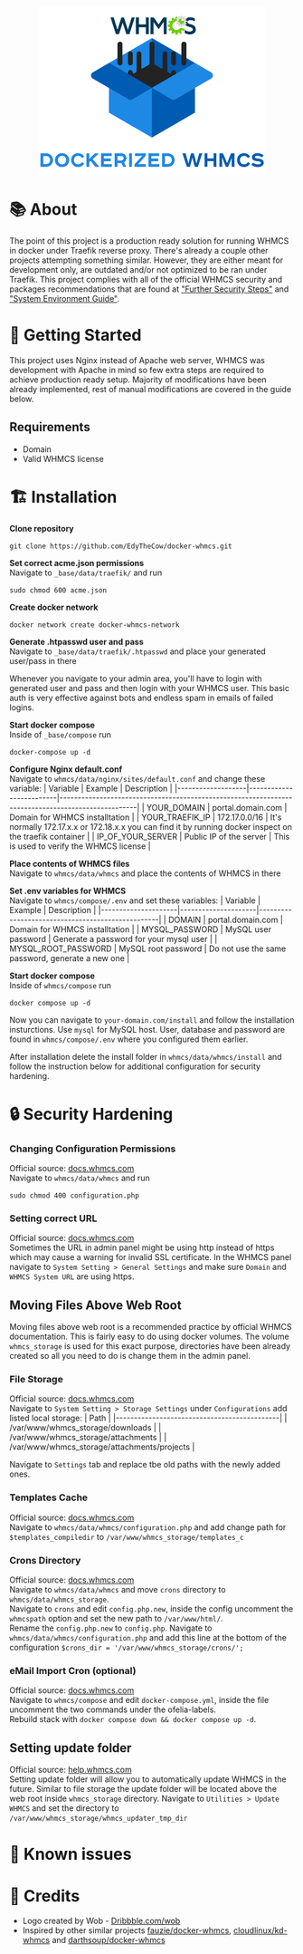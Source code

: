 
<p align="center">
  <img width="400" src="https://raw.githubusercontent.com/BeefBytes/Assets/master/Other/container_illustration/v2/dockerized_whmcs.png">
</p>

# 📚 About
The point of this project is a production ready solution for running WHMCS in docker under Traefik reverse proxy. There's already a couple other projects attempting something similar. However, they are either meant for development only, are outdated and/or not optimized to be ran under Traefik. This project complies with all of the official WHMCS security and packages recommendations that are found at ["Further Security Steps"](https://docs.whmcs.com/Further_Security_Steps) and ["System Environment Guide"](https://docs.whmcs.com/System_Environment_Guide).

# 🧰 Getting Started
This project uses Nginx instead of Apache web server, WHMCS was development with Apache in mind so few extra steps are required to achieve production ready setup. Majority of modifications have been already implemented, rest of manual modifications are covered in the guide below.

## Requirements
- Domain
- Valid WHMCS license

# 🏗️ Installation
<b>Clone repository</b>
```
git clone https://github.com/EdyTheCow/docker-whmcs.git
```

<b>Set correct acme.json permissions</b><br />
Navigate to `_base/data/traefik/` and run
```
sudo chmod 600 acme.json
```

<b>Create docker network</b><br />
```
docker network create docker-whmcs-network
```

<b>Generate .htpasswd user and pass</b><br />
Navigate to `_base/data/traefik/.htpasswd` and place your generated user/pass in there

Whenever you navigate to your admin area, you'll have to login with generated user and pass and then login with your WHMCS user. This basic auth is very effective against bots and endless spam in emails of failed logins.

<b>Start docker compose</b><br />
Inside of `_base/compose` run
 ```
docker-compose up -d
 ```

<b>Configure Nginx default.conf</b><br />
Navigate to `whmcs/data/nginx/sites/default.conf` and change these variable:
| Variable          | Example                 | Description                                                                                       |
|-------------------|-------------------------|---------------------------------------------------------------------------------------------------|
| YOUR_DOMAIN       | portal.domain.com       | Domain for WHMCS installtation                                                                    |
| YOUR_TRAEFIK_IP   | 172.17.0.0/16           | It's normally 172.17.x.x or 172.18.x.x you can find it by running docker inspect on the traefik container |
| IP_OF_YOUR_SERVER | Public IP of the server | This is used to verify the WHMCS license                                                          |

<b>Place contents of WHMCS files</b><br />
Navigate to `whmcs/data/whmcs` and place the contents of WHMCS in there

<b>Set .env variables for WHMCS</b><br />
Navigate to `whmcs/compose/.env` and set these variables:
| Variable            | Example             | Description                                      |
|---------------------|---------------------|--------------------------------------------------|
| DOMAIN              | portal.domain.com   | Domain for WHMCS installtation                   |
| MYSQL_PASSWORD      | MySQL user password | Generate a password for your mysql user          |
| MYSQL_ROOT_PASSWORD | MySQL root password | Do not use the same password, generate a new one |

<b>Start docker compose</b><br />
Inside of `whmcs/compose` run
 ```
docker compose up -d
 ```
Now you can navigate to `your-domain.com/install` and follow the installation insturctions. Use `mysql` for MySQL host. User, database and password are found in `whmcs/compose/.env` where you configured them earlier.

After installation delete the install folder in `whmcs/data/whmcs/install` and follow the instruction below for additional configuration for security hardening.

# 🔒 Security Hardening

### Changing Configuration Permissions
Official source: [docs.whmcs.com](https://docs.whmcs.com/Further_Security_Steps#Secure_the_configuration.php_File) <br />
Navigate to `whmcs/data/whmcs` and run 
```
sudo chmod 400 configuration.php
```

### Setting correct URL
Official source: [docs.whmcs.com](https://docs.whmcs.com/Further_Security_Steps#Enable_SSL) <br />
Sometimes the URL in admin panel might be using http instead of https which may cause a warning for invalid SSL certificate.
In the WHMCS panel navigate to `System Setting > General Settings` and make sure `Domain` and `WHMCS System URL` are using https.

## Moving Files Above Web Root
Moving files above web root is a recommended practice by official WHMCS documentation. This is fairly easy to do using docker volumes. 
The volume `whmcs_storage` is used for this exact purpose, directories have been already created so all you need to do is change them in the admin panel.

### File Storage
Official source: [docs.whmcs.com](https://docs.whmcs.com/Further_Security_Steps#File_Storage) <br />
Navigate to `System Setting > Storage Settings` under `Configurations` add listed local storage:
| Path                                        |
|---------------------------------------------|
| /var/www/whmcs_storage/downloads            |
| /var/www/whmcs_storage/attachments          |
| /var/www/whmcs_storage/attachments/projects |

Navigate to `Settings` tab and replace tbe old paths with the newly added ones.

### Templates Cache
Official source: [docs.whmcs.com](https://docs.whmcs.com/Further_Security_Steps#Templates_Cache) <br />
Navigate to `whmcs/data/whmcs/configuration.php` and add change path for `$templates_compiledir` to `/var/www/whmcs_storage/templates_c`

### Crons Directory
Official source: [docs.whmcs.com](https://docs.whmcs.com/Further_Security_Steps#Move_the_Crons_Directory) <br />
Navigate to `whmcs/data/whmcs` and move `crons` directory to `whmcs/data/whmcs_storage`. <br />
Navigate to `crons` and edit `config.php.new`, inside the config uncomment the `whmcspath` option and set the new path to `/var/www/html/`. <br />
Rename the `config.php.new` to `config.php`. Navigate to `whmcs/data/whmcs/configuration.php` and add this line at the bottom of the configuration `$crons_dir = '/var/www/whmcs_storage/crons/';`

### eMail Import Cron (optional)
Official source: [docs.whmcs.com](https://docs.whmcs.com/Email_Importing) <br />
Navigate to `whmcs/compose` and edit `docker-compose.yml`, inside the file uncomment the two commands under the ofelia-labels.<br />
Rebuild stack with `docker compose down && docker compose up -d`.

## Setting update folder
Official source: [help.whmcs.com](https://help.whmcs.com/m/updating/l/678178-configuring-the-temporary-path) <br />
Setting update folder will allow you to automatically update WHMCS in the future. Similar to file storage the update folder will be located above the web root inside `whmcs_storage` directory.
Navigate to `Utilities > Update WHMCS` and set the directory to `/var/www/whmcs_storage/whmcs_updater_tmp_dir`

# 🐛 Known issues

# 📜 Credits
- Logo created by Wob - [Dribbble.com/wob](https://dribbble.com/wob)
- Inspired by other similar projects [fauzie/docker-whmcs](https://github.com/fauzie/docker-whmcs), [cloudlinux/kd-whmcs](https://github.com/cloudlinux/kd-whmcs) and [darthsoup/docker-whmcs](https://github.com/darthsoup/docker-whmcs)
